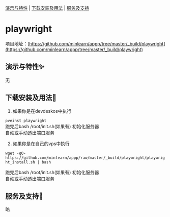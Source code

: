 [演示与特性](#演示与特性) | [下载安装及用法](#下载安装及用法) | [服务及支持](#服务及支持)

playwright
=====

项目地址：[https://github.com/minlearn/appp/tree/master/_build/playwright](https://github.com/minlearn/appp/tree/master/_build/playwright)

演示与特性✨
-----


无



下载安装及用法📄
-----

1) 如果你是在devdeskos中执行  


```pveinst playwright```  
跑完后bash /root/init.sh(如果有) 初始化服务器  
自动或手动透出端口服务



2) 如果你是在自己的vps中执行


```wget -qO- https://github.com/minlearn/appp/raw/master/_build/playwright/playwright_install.sh | bash```  

跑完后bash /root/init.sh(如果有) 初始化服务器  
自动或手动透出端口服务


服务及支持👀
-----

略







